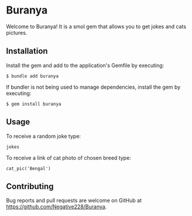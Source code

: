 # Buranya

Welcome to Buranya! It is a smol gem that allows you to get jokes and cats pictures.

## Installation

Install the gem and add to the application's Gemfile by executing:

    $ bundle add buranya

If bundler is not being used to manage dependencies, install the gem by executing:

    $ gem install buranya

## Usage

To receive a random joke type:

    jokes

To receive a link of cat photo of chosen breed type:

    cat_pic('Bengal')

## Contributing

Bug reports and pull requests are welcome on GitHub at https://github.com/Negative228/Buranya.
